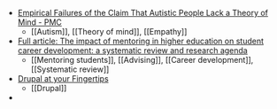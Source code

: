 - [Empirical Failures of the Claim That Autistic People Lack a Theory of Mind - PMC](https://www.ncbi.nlm.nih.gov/pmc/articles/PMC6959478/)
	- [[Autism]], [[Theory of mind]], [[Empathy]]
- [Full article: The impact of mentoring in higher education on student career development: a systematic review and research agenda](https://www.tandfonline.com/doi/full/10.1080/03075079.2024.2354894)
	- [[Mentoring students]], [[Advising]], [[Career development]], [[Systematic review]]
- [Drupal at your Fingertips](https://selwynpolit.github.io/d9book/)
	- [[Drupal]]
-